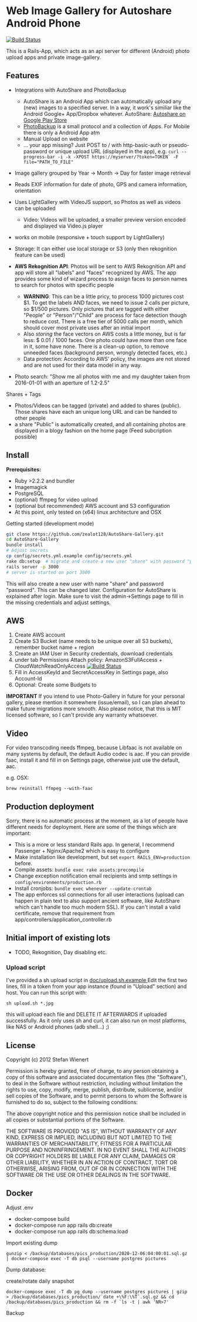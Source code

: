 # Web Image Gallery for Autoshare Android Phone

[![Build Status](https://travis-ci.org/zealot128/Photo-Gallery.svg?branch=master)](https://travis-ci.org/zealot128/Photo-Gallery)

This is a Rails-App, which acts as an api server for different (Android) photo upload apps and private image-gallery.

## Features

* Integrations with AutoShare and PhotoBackup
  * AutoShare is an Android App which can automatically upload any (new) images to a specified server. In a way, it work's similiar like the Android Google+ App/Dropbox whatever.
    AutoShare: [Autoshare on Google Play Store](https://play.google.com/store/apps/details?id=com.dngames.autoshare)
  * [PhotoBackup](http://photobackup.github.io/) is a small protocol and a collection of Apps. For Mobile there is only a Android App atm
  * Manual Upload on website
  * ... your app missing? Just POST to / with http-basic-auth or pseudo-password or unique upload URL (displayed in the app), e.g. ``curl --progress-bar -i -k -XPOST https://myserver/?token=TOKEN` -F file="PATH_TO_FILE"``

* Image gallery grouped by Year -> Month -> Day for faster image retrieval
* Reads EXIF information for date of photo, GPS and camera information, orientation
* Uses LightGallery with VideoJS support, so Photos as well as videos can be uploaded
  * Video: Videos will be uploaded, a smaller preview version encoded and displayed via Video.js player
* works on mobile (responsive + touch support by LightGallery)
* Storage: It can either use local storage or S3 (only then rekognition feature can be used)
* **AWS Rekognition API**: Photos will be sent to AWS Rekognition API and app will store all "labels" and "faces" recognized by AWS. The app provides some kind of wizard process to assign faces to person names to search for photos with specific people
  * **WARNING**: This can be a little pricy, to process 1000 pictures cost $1. To get the labels AND faces, we need to issue 2 calls per picture, so $1/500 pictures. Only pictures that are tagged with either "People" or "Person"/"Child" are process for face detection though to reduce cost. There is a free tier of 5000 calls per month, which should cover most private uses after an initial import
  * Also *storing* the face vectors on AWS costs a little money, but is far less: $ 0.01 / 1000 faces. One photo could have more than one face in it, some have none. There is a clean-up option, to remove unneeded faces (background person, wrongly detected faces, etc.)
  * Data protection: According to AWS' policy, the images are not stored and are not used for their data model in any way.
* Photo search: "Show me all photos with me and my daughter taken from 2016-01-01 with an aperture of 1.2-2.5"

Shares + Tags
* Photos/Videos can be tagged (private) and added to shares (public). Those shares have each an unique long URL and can be handed to other people
* a share "Public" is automatically created, and all containing photos are displayed in a blogy fashion on the home page (Feed subcription possible)


## Install

**Prerequisites:**

* Ruby >2.2.2 and bundler
* Imagemagick
* PostgreSQL
* (optional) ffmpeg for video upload
* (optional but recommended) AWS account and S3 configuration
* At this point, only tested on (x64) linux architecture and OSX


Getting started (development mode)

```bash
git clone https://github.com/zealot128/AutoShare-Gallery.git
cd AutoShare-Gallery
bundle install
# Adjust secrets
cp config/secrets.yml.example config/secrets.yml
rake db:setup  # migrate and create a new user "share" with password "password"
rails server -p 3000
# server is started on port 3000
```

This will also create a new user with name "share" and password "password". This can be changed later.
Configuration for AutoShare is explained after login. Make sure to visit the admin->Settings page to fill in the missing credentials and adjust settings.

## AWS

1. Create AWS account
2. Create S3 Bucket (name needs to be unique over all S3 buckets), remember bucket name + region
3. Create an IAM User in Security credentials, download credentials
4. under tab Permissions Attach policy:  AmazonS3FullAccess  +  CloudWatchReadOnlyAccess
  [![Build Status](https://raw.githubusercontent.com/zealot128/Photo-Gallery/master/doc/aws_permissions.png)](https://travis-ci.org/zealot128/AutoShare-Gallery)
5. Fill in AccessKeyId and SecretAccessKey in Settings page, also Account-Id
6. Optional: Create some Budgets to

**IMPORTANT** If you intend to use Photo-Gallery in future for your personal gallery, please mention it somewhere (issue/email), so I can plan ahead to make future migrations more smooth. Also please notice, that this is MIT licensed software, so I can't provide any warranty whatsoever.

## Video

For video transcoding needs ffmpeg, because Libfaac is not available on many systems by default, the default Audio codec is aac. If you can provide faac, install it and fill in on Settings page, otherwise just use the default, aac.

e.g. OSX:

```
brew reinstall ffmpeg --with-faac
```


## Production deployment

Sorry, there is no automatic process at the moment, as a lot of people have different needs for deployment. Here are some of the things which are important:

* This is a more or less standard Rails app. In general, I recommend Passenger + Nginx/Apache2 which is easy to configure
* Make installation like development, but set ``export RAILS_ENV=production`` before.
* Compile assets: ``bundle exec rake assets:precompile``
* Change exception notification email recipients and smtp settings in ``config/environments/production.rb``
* Install cronjobs: ``bundle exec whenever --update-crontab``
* The app enforces ssl connections for all user interactions (upload can happen in plain text to also support ancient software, like AutoShare which can't handle too much modern SSL). If you can't install a valid certificate, remove that requirement from app/controllers/application_controller.rb

## Initial import of existing lots

* TODO, Rekognition, Day disabling etc.

### Upload script

I've provided a sh upload script in [ doc/upload.sh.example ](https://raw.githubusercontent.com/zealot128/Photo-Gallery/master/doc/upload.sh.example )
Edit the first two lines, fill in a token from your app instance (found in "Upload" section) and host. You can run this script with:

```
sh upload.sh *.jpg
```

this will upload each file and DELETE IT AFTERWARDS if uploaded successfully. As it only uses sh and curl, it can also run on most platforms, like NAS or Android phones (adb shell...) ;)


## License


Copyright (c) 2012 Stefan Wienert

Permission is hereby granted, free of charge, to any person obtaining a copy of this software and associated documentation files (the "Software"), to deal in the Software without restriction, including without limitation the rights to use, copy, modify, merge, publish, distribute, sublicense, and/or sell copies of the Software, and to permit persons to whom the Software is furnished to do so, subject to the following conditions:

The above copyright notice and this permission notice shall be included in all copies or substantial portions of the Software.

THE SOFTWARE IS PROVIDED "AS IS", WITHOUT WARRANTY OF ANY KIND, EXPRESS OR IMPLIED, INCLUDING BUT NOT LIMITED TO THE WARRANTIES OF MERCHANTABILITY, FITNESS FOR A PARTICULAR PURPOSE AND NONINFRINGEMENT. IN NO EVENT SHALL THE AUTHORS OR COPYRIGHT HOLDERS BE LIABLE FOR ANY CLAIM, DAMAGES OR OTHER LIABILITY, WHETHER IN AN ACTION OF CONTRACT, TORT OR OTHERWISE, ARISING FROM, OUT OF OR IN CONNECTION WITH THE SOFTWARE OR THE USE OR OTHER DEALINGS IN THE SOFTWARE.


## Docker

Adjust .env

- docker-compose build
- docker-compose run app rails db:create
- docker-compose run app rails db:schema:load

Import existing dump

``gunzip < /backup/databases/pics_production/2020-12-06:04:00:01.sql.gz | docker-compose exec -T db psql --username postgres pictures``

Dump database:

create/rotate daily snapshot

```
docker-compose exec -T db pg_dump --username postgres pictures | gzip > /backup/databases/pics_production/`date +\%F:\%T`.sql.gz && cd /backup/databases/pics_production && rm -f `ls -t | awk 'NR>7'
```

Backup

